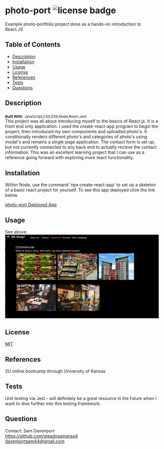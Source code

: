 # photo-port   ![license badge](https://img.shields.io/badge/License-MIT-<green>)

Example photo-portfolio project done as a hands-on introduction to React.JS

## Table of Contents
* [Description](#description)
* [Installation](#installation)
* [Usage](#usage)
* [License](#license)
* [References](#reference)
* [Tests](#tests)
* [Questions](#questions)

## Description <a name="description"></a>
<sub>_***Built With:***_</sub> <sub>JavaScript,CSS,ES6,Node,React,Jest</sub> </br>
This project was all about introducing myself to the basics of React.js. It is a front end only application. I used the create-react-app program to begin the project, then introduced my own components and uploaded photo's. It conditionally renders different photo's and categories of photo's using modal's and remains a single page application. The contact form is set up, but not currently connected to any back end to actually recieve the contact information. This was an excellent learning project that I can use as a reference going forward with exploring more react functionality.

## Installation <a name="installation"></a>
Within Node, use the command 'npx create-react-app' to set up a skeleton of a basic react project for yourself. To see this app deployed click the link below.

[photo-port Deployed App](https://steadysamwise4.github.io/photo-port/)

## Usage <a name="usage"></a>
See above.
![screenshot](./src/assets/screenshot/screenshot.png)

## License <a name="license"></a>
[MIT](./LICENSE)

## References <a name="reference"></a>
2U online bootcamp through University of Kansas

## Tests <a name="tests"></a>
Unit testing via Jest - will definitely be a great resource in the future when I want to dive further into this testing framework.

## Questions <a name="questions"></a>
Contact: Sam Davenport </br>
https://github.com/steadysamwise4 </br>
davenportsam44@gmail.com
    

